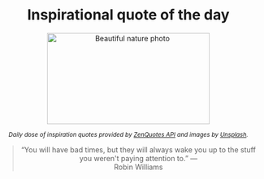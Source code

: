 
<div align="center">

# Inspirational quote of the day

<img src="./data/photo.jpeg" alt="Beautiful nature photo" width="320" height="180">

<sub><i>Daily dose of inspiration quotes provided by [ZenQuotes API](https://zenquotes.io/) and images by [Unsplash](https://unsplash.com/).</i></sub>


<blockquote>&ldquo;You will have bad times, but they will always wake you up to the stuff you weren't paying attention to.&rdquo; &mdash; <footer>Robin Williams</footer></blockquote>

</div>
